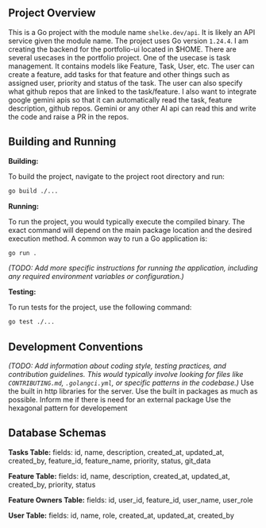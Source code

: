 ## Project Overview

This is a Go project with the module name `shelke.dev/api`. It is likely an API service given the module name. The project uses Go version `1.24.4`.
I am creating the backend for the portfolio-ui located in $HOME. There are several usecases in the portfolio project.
One of the usecase is task management.
It contains models like Feature, Task, User, etc. 
The user can create a feature, add tasks for that feature and other things such as assigned user, priority and status of the task.
The user can also specify what github repos that are linked to the task/feature.
I also want to integrate google gemini apis so that it can automatically read the task, feature description, github repos.
Gemini or any other AI api can read this and write the code and raise a PR in the repos.



## Building and Running

**Building:**

To build the project, navigate to the project root directory and run:

```bash
go build ./...
```

**Running:**

To run the project, you would typically execute the compiled binary. The exact command will depend on the main package location and the desired execution method. A common way to run a Go application is:

```bash
go run .
```

*(TODO: Add more specific instructions for running the application, including any required environment variables or configuration.)*

**Testing:**

To run tests for the project, use the following command:

```bash
go test ./...
```

## Development Conventions

*(TODO: Add information about coding style, testing practices, and contribution guidelines. This would typically involve looking for files like `CONTRIBUTING.md`, `.golangci.yml`, or specific patterns in the codebase.)*
Use the built in http libraries for the server. 
Use the built in packages as much as possible.
Inform me if there is need for an external package
Use the hexagonal pattern for developement

## Database Schemas

**Tasks Table:**
fields: id, name, description, created_at, updated_at, created_by, feature_id, feature_name, priority, status, git_data 

**Feature Table:**
fields: id, name, description, created_at, updated_at, created_by, priority, status

**Feature Owners Table:**
fields: id, user_id, feature_id, user_name, user_role

**User Table:**
fields: id, name, role, created_at, updated_at, created_by